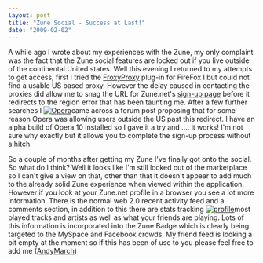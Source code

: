```yaml
---
layout: post
title: "Zune Social - Success at Last!"
date: "2009-02-02"
---
```


A while ago I wrote about my experiences with the Zune, my only complaint was the fact that the Zune social features are locked out if you live outside of the continental United states. Well this evening I returned to my attempts to get access, first I tried the [FroxyProxy](http://foxyproxy.mozdev.org/) plug-in for FireFox I but could not find a usable US based proxy. However the delay caused in contacting the proxies did allow me to snag the URL for Zune.net's [sign-up page](https://live.zune.net/client/CreateAccount.ashx?ru=http%3a%2f%2fwww.zune.net%2fsocial%2farticles%2fbacktosoftware.htm&aru=http%3a%2f%2fwww.zune.net%2fsocial%2farticles%2fbacktosoftware.htm) before it redirects to the region error that has been taunting me. After a few further searches I [![](/assets/img/opera-300x182.jpg "Opera")](http://andymarch.co.uk/wp-content/uploads/2009/02/opera.jpg)came across a forum post proposing that for some reason Opera was allowing users outside the US past this redirect. I have an alpha build of Opera 10 installed so I gave it a try and .... it works! I'm not sure why exactly but it allows you to complete the sign-up process without a hitch.

So a couple of months after getting my Zune I've finally got onto the social. So what do I think? Well it looks like I'm still locked out of the marketplace so I can't give a view on that, other than that it doesn't appear to add much to the already solid Zune experience when viewed within the application. However if you look at your Zune.net profile in a browser you see a lot more information. There is the normal web 2.0 recent activity feed and a comments section, in addition to this there are stats tracking [![](/assets/img/profile-300x182.jpg "profile")](http://andymarch.co.uk/wp-content/uploads/2009/02/profile.jpg)most played tracks and artists as well as what your friends are playing. Lots of this information is incorporated into the Zune Badge which is clearly being targeted to the MySpace and Facebook crowds. My friend feed is looking a bit empty at the moment so if this has been of use to you please feel free to add me ([AndyMarch](http://social.zune.net/member/AndyMarch))
